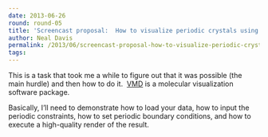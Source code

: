 ```yaml
---
date: 2013-06-26
round: round-05
title: 'Screencast proposal:  How to visualize periodic crystals using VMD.'
author: Neal Davis
permalink: /2013/06/screencast-proposal-how-to-visualize-periodic-crystals-using-vmd/
tags:
---
```

This is a task that took me a while to figure out that it was possible (the main hurdle) and then how to do it.  [VMD][1] is a molecular visualization software package.

Basically, I&#8217;ll need to demonstrate how to load your data, how to input the periodic constraints, how to set periodic boundary conditions, and how to execute a high-quality render of the result.

 [1]: www.ks.uiuc.edu/Research/vmd/‎
